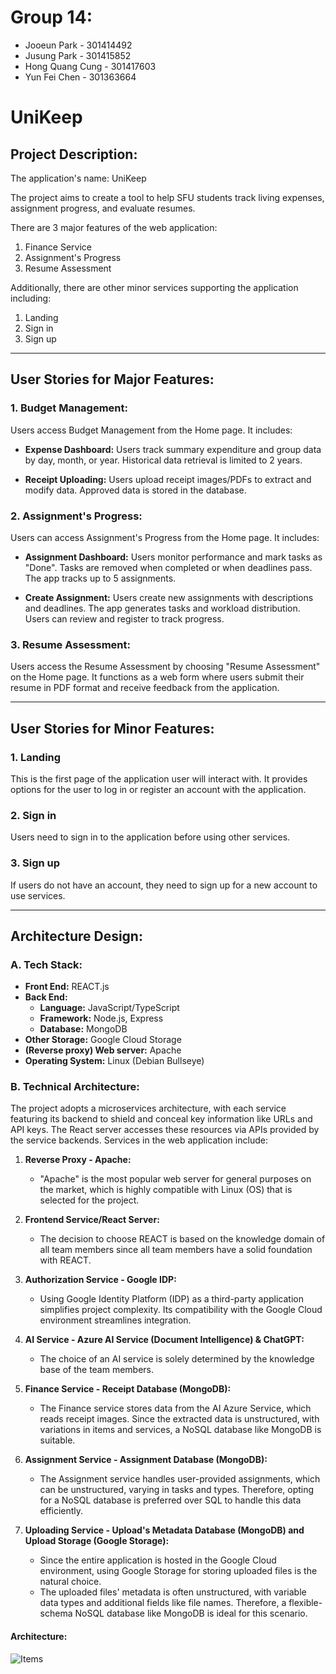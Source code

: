 # Group 14:
- Jooeun Park - 301414492
- Jusung Park - 301415852
- Hong Quang Cung - 301417603
- Yun Fei Chen - 301363664

# UniKeep

## Project Description:
The application's name: UniKeep

The project aims to create a tool to help SFU students track living expenses, assignment progress, and evaluate resumes.

There are 3 major features of the web application:
1. Finance Service
2. Assignment's Progress
3. Resume Assessment

Additionally, there are other minor services supporting the application including:
1. Landing
2. Sign in
3. Sign up

-----

## User Stories for Major Features:

### **1. Budget Management:**

Users access Budget Management from the Home page. It includes:

- **Expense Dashboard:** Users track summary expenditure and group data by day, month, or year. Historical data retrieval is limited to 2 years.

- **Receipt Uploading:** Users upload receipt images/PDFs to extract and modify data. Approved data is stored in the database.

### **2. Assignment's Progress:**

Users can access Assignment's Progress from the Home page. It includes:

- **Assignment Dashboard:** Users monitor performance and mark tasks as "Done". Tasks are removed when completed or when deadlines pass. The app tracks up to 5 assignments.

- **Create Assignment:** Users create new assignments with descriptions and deadlines. The app generates tasks and workload distribution. Users can review and register to track progress.

### **3. Resume Assessment:**

Users access the Resume Assessment by choosing "Resume Assessment" on the Home page. It functions as a web form where users submit their resume in PDF format and receive feedback from the application.

-----

## User Stories for Minor Features:

### **1. Landing**

This is the first page of the application user will interact with. It provides options for the user to log in or register an account with the application.

### **2. Sign in**

Users need to sign in to the application before using other services.

### **3. Sign up**

If users do not have an account, they need to sign up for a new account to use services.

-----

## Architecture Design:
### **A. Tech Stack:**

- **Front End:** REACT.js
- **Back End:**
  - **Language:** JavaScript/TypeScript
  - **Framework:** Node.js, Express
  - **Database:** MongoDB
- **Other Storage:** Google Cloud Storage
- **(Reverse proxy) Web server:** Apache
- **Operating System:** Linux (Debian Bullseye)

### **B. Technical Architecture:**

The project adopts a microservices architecture, with each service featuring its backend to shield and conceal key information like URLs and API keys. The React server accesses these resources via APIs provided by the service backends. Services in the web application include:

1. **Reverse Proxy - Apache:**
   - "Apache" is the most popular web server for general purposes on the market, which is highly compatible with Linux (OS) that is selected for the project.

2. **Frontend Service/React Server:**
   - The decision to choose REACT is based on the knowledge domain of all team members since all team members have a solid foundation with REACT.

3. **Authorization Service - Google IDP:**
   - Using Google Identity Platform (IDP) as a third-party application simplifies project complexity. Its compatibility with the Google Cloud environment streamlines integration.

4. **AI Service - Azure AI Service (Document Intelligence) & ChatGPT:**
   - The choice of an AI service is solely determined by the knowledge base of the team members.

5. **Finance Service - Receipt Database (MongoDB):**
   - The Finance service stores data from the AI Azure Service, which reads receipt images. Since the extracted data is unstructured, with variations in items and services, a NoSQL database like MongoDB is suitable.

6. **Assignment Service - Assignment Database (MongoDB):**
   - The Assignment service handles user-provided assignments, which can be unstructured, varying in tasks and types. Therefore, opting for a NoSQL database is preferred over SQL to handle this data efficiently.

7. **Uploading Service - Upload's Metadata Database (MongoDB) and Upload Storage (Google Storage):**
   - Since the entire application is hosted in the Google Cloud environment, using Google Storage for storing uploaded files is the natural choice.
   - The uploaded files' metadata is often unstructured, with variable data types and additional fields like file names. Therefore, a flexible-schema NoSQL database like MongoDB is ideal for this scenario.

#### Architecture:

![Items](https://github.com/cungquang/Student_Wallet/assets/44489511/4dc2269e-741d-4d1a-886f-b1c65f4af287)

